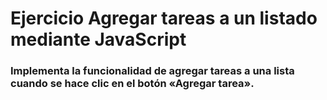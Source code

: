 # Ejercicio Agregar tareas a un listado mediante JavaScript
### Implementa la funcionalidad de agregar tareas a una lista cuando se hace clic en el botón «Agregar tarea».

